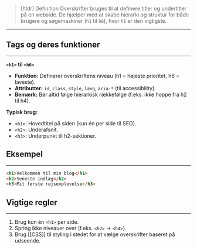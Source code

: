 
>[!tldr] Definition
>Overskrifter bruges til at definere titler og undertitler på en webside. De hjælper med at skabe hierarki og struktur for både brugere og søgemaskiner (`h1` til `h6`), hvor `h1` er den vigtigste.

---

## Tags og deres funktioner
---
**`<h1>` til `<h6>`**
- **Funktion:** Definerer overskriftens niveau (h1 = højeste prioritet, h6 = laveste).
- **Attributter:** `id`, `class`, `style`, `lang`, `aria-*` (til accessibility).
- **Bemærk:** Bør altid følge hierarkisk rækkefølge (f.eks. ikke hoppe fra h2 til h4).

**Typisk brug:**
- `<h1>`: Hovedtitel på siden (kun én per side til SEO).  
- `<h2>`: Underafsnit.
- `<h3>`: Underpunkt til h2-sektioner.

## Eksempel
---
```HTML
<h1>Velkommen til min blog</h1>
<h2>Seneste indlæg</h2>
<h3>Mit første rejseoplevelse</h3>
```

## Vigtige regler
---
1. Brug kun én `<h1>` per side.
2. Spring ikke niveauer over (f.eks. `<h2>` → `<h4>`).
3. Brug [[CSS]] til styling i stedet for at vælge overskrifter baseret på udseende.